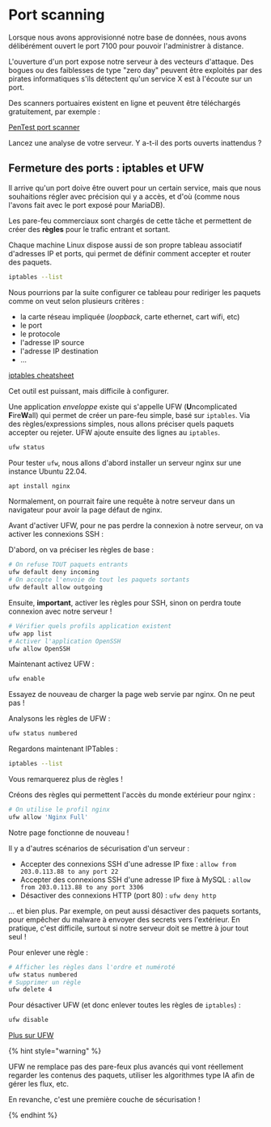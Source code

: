 # Port scanning

Lorsque nous avons approvisionné notre base de données, nous avons délibérément ouvert le port 7100 pour pouvoir l'administrer à distance.

L'ouverture d'un port expose notre serveur à des vecteurs d'attaque. Des bogues ou des faiblesses de type "zero day" peuvent être exploités par des pirates informatiques s'ils détectent qu'un service X est à l'écoute sur un port.

Des scanners portuaires existent en ligne et peuvent être téléchargés gratuitement, par exemple :

[PenTest port scanner](https://pentest-tools.com/network-vulnerability-scanning/port-scanner-online-nmap?view_report=true)

Lancez une analyse de votre serveur. Y a-t-il des ports ouverts inattendus ?

## Fermeture des ports : iptables et UFW

Il arrive qu'un port doive être ouvert pour un certain service, mais que nous souhaitions régler avec précision qui y a accès, et d'où (comme nous l'avons fait avec le port exposé pour MariaDB).

Les pare-feu commerciaux sont chargés de cette tâche et permettent de créer des **règles** pour le trafic entrant et sortant.

Chaque machine Linux dispose aussi de son propre tableau associatif d'adresses IP et ports, qui permet de définir comment accepter et router des paquets.

```bash
iptables --list
```

Nous pourrions par la suite configurer ce tableau pour rediriger les paquets comme on veut selon plusieurs critères :

- la carte réseau impliquée (*loopback*, carte ethernet, cart wifi, etc)
- le port
- le protocole
- l'adresse IP source
- l'adresse IP destination
- ...

[iptables cheatsheet](https://andreafortuna.org/2019/05/08/iptables-a-simple-cheatsheet/)

Cet outil est puissant, mais difficile à configurer.

Une application *enveloppe* existe qui s'appelle UFW (**U**ncomplicated **F**ire**W**all) qui permet de créer un pare-feu simple, basé sur `iptables`. Via des règles/expressions simples, nous allons préciser quels paquets accepter ou rejeter. UFW ajoute ensuite des lignes au `iptables`.


```bash
ufw status
```

Pour tester `ufw`, nous allons d'abord installer un serveur nginx sur une instance Ubuntu 22.04.

```bash
apt install nginx
```

Normalement, on pourrait faire une requête à notre serveur dans un navigateur pour avoir la page défaut de nginx.

Avant d'activer UFW, pour ne pas perdre la connexion à notre serveur, on va activer les connexions SSH :

D'abord, on va préciser les règles de base :

```bash
# On refuse TOUT paquets entrants
ufw default deny incoming
# On accepte l'envoie de tout les paquets sortants
ufw default allow outgoing
```

Ensuite, **important**, activer les règles pour SSH, sinon on perdra toute connexion avec notre serveur !

```bash
# Vérifier quels profils application existent
ufw app list
# Activer l'application OpenSSH
ufw allow OpenSSH
```

Maintenant activez UFW :

```bash
ufw enable
```

Essayez de nouveau de charger la page web servie par nginx. On ne peut pas !

Analysons les règles de UFW :

```bash
ufw status numbered
```

Regardons maintenant IPTables :

```bash
iptables --list
```

Vous remarquerez plus de règles !

Créons des règles qui permettent l'accès du monde extérieur pour nginx :

```bash
# On utilise le profil nginx
ufw allow 'Nginx Full'
```

Notre page fonctionne de nouveau !

Il y a d'autres scénarios de sécurisation d'un serveur :

* Accepter des connexions SSH d'une adresse IP fixe : `allow from 203.0.113.88 to any port 22`
* Accepter des connexions SSH d'une adresse IP fixe à MySQL : `allow from 203.0.113.88 to any port 3306`
* Désactiver des connexions HTTP (port 80) : `ufw deny http`


... et bien plus. Par exemple, on peut aussi désactiver des paquets sortants, pour empêcher du malware à envoyer des secrets vers l'extérieur. En pratique, c'est difficile, surtout si notre serveur doit se mettre à jour tout seul !

Pour enlever une règle :

```bash
# Afficher les règles dans l'ordre et numéroté
ufw status numbered
# Supprimer un règle
ufw delete 4
```


Pour désactiver UFW (et donc enlever toutes les règles de `iptables`) :

```bash
ufw disable
```

[Plus sur UFW](https://www.digitalocean.com/community/tutorials/how-to-set-up-a-firewall-with-ufw-on-ubuntu-18-04)

{% hint style="warning" %}

UFW ne remplace pas des pare-feux plus avancés qui vont réellement regarder les contenus des paquets, utiliser les algorithmes type IA afin de gérer les flux, etc.

En revanche, c'est une première couche de sécurisation !

{% endhint %}